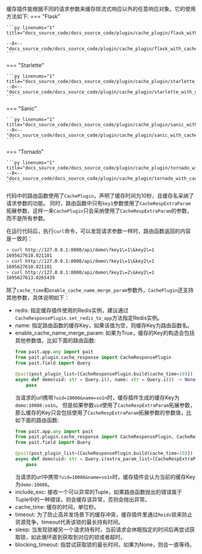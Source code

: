 缓存插件能根据不同的请求参数来缓存除流式响应以外的任意响应对象。它的使用方法如下:
=== "Flask"

    ```py linenums="1" title="docs_source_code/docs_source_code/plugin/cache_plugin/flask_with_cache_plugin_demo.py"

    --8<-- "docs_source_code/docs_source_code/plugin/cache_plugin/flask_with_cache_plugin_demo.py"
    ```

=== "Starlette"

    ```py linenums="1" title="docs_source_code/docs_source_code/plugin/cache_plugin/starlette_with_cache_plugin_demo.py"
    --8<-- "docs_source_code/docs_source_code/plugin/cache_plugin/starlette_with_cache_plugin_demo.py"
    ```

=== "Sanic"

    ```py linenums="1" title="docs_source_code/docs_source_code/plugin/cache_plugin/sanic_with_cache_plugin_demo.py"
    --8<-- "docs_source_code/docs_source_code/plugin/cache_plugin/sanic_with_cache_plugin_demo.py"
    ```

=== "Tornado"

    ```py linenums="1" title="docs_source_code/docs_source_code/plugin/cache_plugin/tornado_with_cache_plugin_demo.py"
    --8<-- "docs_source_code/docs_source_code/plugin/cache_plugin/tornado_with_cache_plugin_demo.py"
    ```
代码中的路由函数使用了`CachePlugin`，声明了缓存时间为10秒，且缓存名采纳了请求参数的功能。
同时，路由函数中只有`key1`参数使用了`CacheRespExtraParam`拓展参数，这样一来`CachePlugin`只会采纳使用了`CacheRespExtraParam`的参数，而不是所有参数。

在运行代码后，执行`curl`命令，可以发现请求参数一样时，路由函数返回的内容是一致的：
<!-- termynal -->
```bash
> curl http://127.0.0.1:8000/api/demo\?key1\=1\&key2\=1
1695627610.021101
> curl http://127.0.0.1:8000/api/demo\?key1\=1\&key2\=1
1695627610.021101
> curl http://127.0.0.1:8000/api/demo\?key1\=2\&key2\=1
1695627613.0265439
```


除了`cache_time`和`enable_cache_name_merge_param`参数外，`CachePlugin`还支持其他参数，具体说明如下：

- redis: 指定缓存插件使用的Redis实例，建议通过`CacheResponsePlugin.set_redis_to_app`方法指定Redis实例。
- name: 指定路由函数的缓存Key，如果该值为空，则缓存Key为路由函数名。
- enable_cache_name_merge_param: 如果为True，缓存的Key的构造会包括其他参数值，比如下面的路由函数:
    ```Python
    from pait.app.any import pait
    from pait.plugin.cache_response import CacheResponsePlugin
    from pait.field import Query

    @pait(post_plugin_list=[CacheResponsePlugin.build(cache_time=10)])
    async def demo(uid: str = Query.i(), name: str = Query.i()) -> None:
        pass
    ```
    当请求的url携带`?uid=10086&name=so1n`时，缓存插件生成的缓存Key为`demo:10086:so1n`。
    但是如果参数`uid`使用了`CacheRespExtraParam`拓展参数，那么缓存的Key只会包括使用了`CacheRespExtraParam`拓展参数的参数值，比如下面的路由函数:
    ```Python
    from pait.app.any import pait
    from pait.plugin.cache_response import CacheResponsePlugin, CacheRespExtraParam
    from pait.field import Query

    @pait(post_plugin_list=[CacheResponsePlugin.build(cache_time=10)])
    async def demo(uid: str = Query.i(extra_param_list=[CacheRespExtraParam()]), name: str = Query.i()) -> None:
        pass
    ```
    当请求的url中携带`?uid=10086&name=so1n`时，缓存插件会认为当前的缓存Key为`demo:10086`。
- include_exc: 接收一个可以异常的Tuple，如果路由函数抛出的错误属于Tuple中的一种错误，则会缓存该异常，否则会抛出异常。
- cache_time: 缓存的时间，单位秒。
- timeout: 为了防止高并发场景下的缓存冲突，缓存插件里通过`Reids`锁来防止资源竞争。timeout代表该锁的最长持有时间。
- sleep: 当发现锁被另一个请求持有时，当前请求会休眠指定的时间后再尝试获取锁，如此循环直到获取到对应的锁或者超时。
- blocking_timeout: 指尝试获取锁的最长时间，如果为None，则会一直等待。
